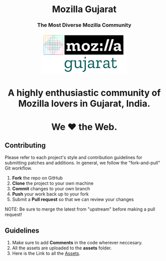 <h1 align="center">
Mozilla Gujarat
 </h1>
 <h3 align="center"> The Most Diverse Mozilla Community
</h3>
<p align="center">
 <a href="">
    <img alt="Mozilla Gujarat" src="https://github.com/pransh15/mozguj-logo/blob/master/mozguj-horizontal-black.png" width="270" >
  </a>
 </p>

<h1 align="center">A highly enthusiastic community of Mozilla lovers in Gujarat, India. </h1>
<h1 align="center">We ❤️ the Web.</h1>

Contributing
------------

Please refer to each project's style and contribution guidelines for submitting patches and additions. In general, we follow the "fork-and-pull" Git workflow.

 1. **Fork** the repo on GitHub
 2. **Clone** the project to your own machine
 3. **Commit** changes to your own branch
 4. **Push** your work back up to your fork
 5. Submit a **Pull request** so that we can review your changes

NOTE: Be sure to merge the latest from "upstream" before making a pull request!

Guidelines
------------

 1. Make sure to add **Comments** in the code wherever neccesary.
 2. All the assets are uploaded to the **assets** folder.
 3. Here is the Link to all the [Assets](https://xd.adobe.com/view/d91a1403-d669-476a-42e6-5a0fc1f8c912-af2b/screen/89b3f260-08cf-465e-89db-9c26910765ac/Web-1920-8).

